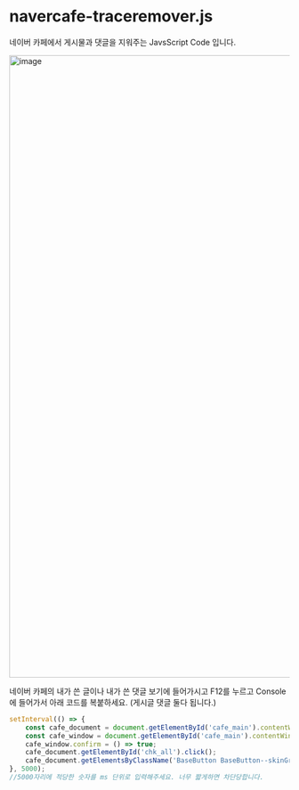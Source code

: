 # navercafe-traceremover.js
네이버 카페에서 게시물과 댓글을 지워주는 JavsScript Code 입니다.

<img width="1118" alt="image" src="https://user-images.githubusercontent.com/2310571/200477409-1298f268-d4cb-41e2-aaa0-f2c1871c1fbb.png">


네이버 카페의 내가 쓴 글이나 내가 쓴 댓글 보기에 들어가시고 F12를 누르고 Console에 들어가서 아래 코드를 복붙하세요. (게시글 댓글 둘다 됩니다.)


~~~javascript
setInterval(() => {
    const cafe_document = document.getElementById('cafe_main').contentWindow.document;
    const cafe_window = document.getElementById('cafe_main').contentWindow.window;
    cafe_window.confirm = () => true;
    cafe_document.getElementById('chk_all').click();
    cafe_document.getElementsByClassName('BaseButton BaseButton--skinGray size_default')[0].click();
}, 5000);
//5000자리에 적당한 숫자를 ms 단위로 입력해주세요. 너무 짧게하면 차단당합니다. 
~~~
